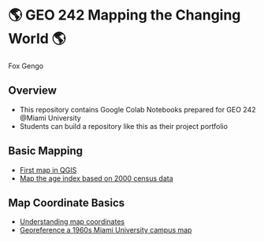 # :earth_americas: GEO 242 Mapping the Changing World :earth_americas:

Fox Gengo

## Overview
- This repository contains Google Colab Notebooks prepared for GEO 242 @Miami University
- Students can build a repository like this as their project portfolio

## Basic Mapping

- [First map in QGIS]([https://github.com/109snails/gis-project-portfolio-geo242/blob/main/basic-mapping/first-qgis-mapping.ipynb](https://github.com/jiashenyue/geo242/blob/main/basic-mapping/first-qgis-mapping.ipynb))
- [Map the age index based on 2000 census data](https://github.com/jiashenyue/geo242/blob/main/basic-mapping/age-index-mapping.ipynb)

## Map Coordinate Basics

- [Understanding map coordinates](https://github.com/109snails/gis-project-portfolio-geo242/blob/main/map-coordinate-basics/understanding-coordinates.ipynb)
- [Georeference a 1960s Miami University campus map](https://github.com/jiashenyue/geo242/blob/main/map-coordinates-basics/georeference-miami-univ-campus-map.ipynb)
